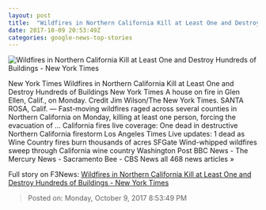 ```yaml
---
layout: post
title:  "Wildfires in Northern California Kill at Least One and Destroy Hundreds of Buildings - New York Times"
date: 2017-10-09 20:53:49Z
categories: google-news-top-stories
---
```


![Wildfires in Northern California Kill at Least One and Destroy Hundreds of Buildings - New York Times](https://static01.nyt.com/images/2017/10/09/us/10xp-fires-slide-GSEJ/10xp-fires-slide-GSEJ-facebookJumbo.jpg)

New York Times Wildfires in Northern California Kill at Least One and Destroy Hundreds of Buildings New York Times A house on fire in Glen Ellen, Calif., on Monday. Credit Jim Wilson/The New York Times. SANTA ROSA, Calif. — Fast-moving wildfires raged across several counties in Northern California on Monday, killing at least one person, forcing the evacuation of ... California fires live coverage: One dead in destructive Northern California firestorm Los Angeles Times Live updates: 1 dead as Wine Country fires burn thousands of acres SFGate Wind-whipped wildfires sweep through California wine country Washington Post BBC News - The Mercury News - Sacramento Bee - CBS News all 468 news articles »


Full story on F3News: [Wildfires in Northern California Kill at Least One and Destroy Hundreds of Buildings - New York Times](http://www.f3nws.com/n/RHfnNB)

> Posted on: Monday, October 9, 2017 8:53:49 PM

